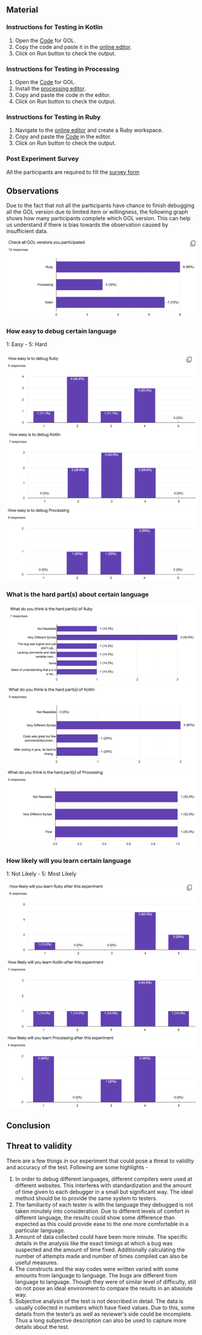 ## Material

### Instructions for Testing in Kotlin
1. Open the [Code](https://github.com/ianyehwork/CSC510_HW2/blob/master/kotlin/gameoflifebugged.kt) for GOL.
2. Copy the code and  paste it in the [online editor](https://play.kotlinlang.org/).
3. Click on Run button to check the output.

### Instructions for Testing in Processing
1. Open the [Code](https://github.com/ianyehwork/CSC510_HW2/blob/master/processing/game_of_life/game_of_life_bug.pde) for GOL.
2. Install the [processing editor](https://processing.org/download/).
3. Copy and paste the code in the editor.
4. Click on Run button to check the output.

### Instructions for Testing in Ruby
1. Navigate to the [online editor](https://repl.it/~) and create a Ruby workspace.
2. Copy and paste the [Code](https://github.com/ianyehwork/CSC510_HW2/blob/master/ruby/life_bug.rb) in the editor.
3. Click on Run button to check the output.

### Post Experiment Survey
All the participants are required to fill the [survey form](https://docs.google.com/forms/d/e/1FAIpQLSeAyvzNEJ6ozMKzJXRQOpA_AgN3aico8uZJ9fSEIe81Bukxow/viewform?usp=sf_link)

## Observations
Due to the fact that not all the participants have chance to finish debugging all the GOL version due to limited item or willingness, the following graph shows how many participants complete which GOL version. This can help us understand if there is bias towards the observation caused by insufficient data.

<img src="/image/Version_Participant_Count.png">

### How easy to debug certain language
1: Easy - 5: Hard

<img src="/image/Easy_Ruby.png">
<img src="/image/Easy_Kotlin.png">
<img src="/image/Easy_Proc.png">

### What is the hard part(s) about certain language

<img src="/image/Hard_Ruby.png">
<img src="/image/Hard_Kotlin.png">
<img src="/image/Hard_Proc.png">

### How likely will you learn certain language
1: Not Likely - 5: Most Likely

<img src="/image/Likely_Ruby.png">
<img src="/image/Likely_Kotlin.png">
<img src="/image/Likely_Proc.png">

## Conclusion


## Threat to validity
There are a few things in our experiment that could pose a threat to validity and accuracy of the test. Following are some highlights -   
1. In order to debug different languages, different compilers were used at different websites. This interferes with standardization and the amount of time given to each debugger in a small but significant way. The ideal method should be to provide the same system to testers.  
2. The familiarity of each tester is with the language they debugged is not taken minutely into consideration. Due to different levels of comfort in different language, the results could show some difference than expected as this could provide ease to the one more comfortable in a particular language.  
3. Amount of data collected could have been more minute. The specific details in the analysis like the exact timings at which a bug was suspected and the amount of time fixed. Additionally calculating the number of attempts made and number of times compiled can also be useful measures.  
4. The constructs and the way codes were written varied with some amounts from language to language. The bugs are different from language to language. Though they were of similar level of difficulty, still do not pose an ideal environment to compare the results in an absolute way.  
5. Subjective analysis of the test is not described in detail. The data is usually collected in numbers which have fixed values. Due to this, some details from the tester’s as well as reviewer’s side could be incomplete. Thus a long subjective description can also be used to capture more details about the test.  
